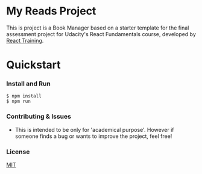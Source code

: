 # My Reads Project

This is project is a Book Manager based on a starter template for the final assessment project for Udacity's React Fundamentals course, developed by [React Training](https://reacttraining.com).


# Quickstart

### Install and Run

    $ npm install
    $ npm run
    
### Contributing & Issues

* This is intended to be only for 'academical purpose'. However if someone finds a bug or wants to improve the project, feel free!

### License

[MIT](LICENSE)